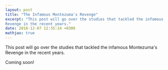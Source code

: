 ```yaml
---
layout: post
title: "The Infamous Montezuma's Revenge"
excerpt: "This post will go over the studies that tackled the infamous Montezuma's
Revenge in the recent years."
date: 2018-12-07 12:35:14 +0300
mathjax: true
---
```


This post will go over the studies that tackled the infamous Montezuma's
Revenge in the recent years.

Coming soon!